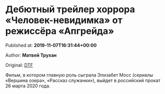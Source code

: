 
# Дебютный трейлер хоррора «Человек-невидимка» от режиссёра «Апгрейда»

Published at: **2019-11-07T16:31:44+00:00**

Author: **Матвей Трухан**

Original: [DTF](https://dtf.ru/cinema/80147-debyutnyy-treyler-horrora-chelovek-nevidimka-ot-rezhissera-apgreyda)

Фильм, в котором главную роль сыграла Элизабет Мосс (сериалы «Вершина озера», «Рассказ служанки»), выйдет в российский прокат 26 марта 2020 года.
